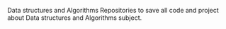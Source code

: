 Data structures and Algorithms Repositories to save all code and project about Data structures and Algorithms subject.

